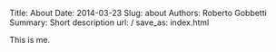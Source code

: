 Title: About
Date: 2014-03-23
Slug: about
Authors: Roberto Gobbetti
Summary: Short description
url: /
save_as: index.html


This is me.